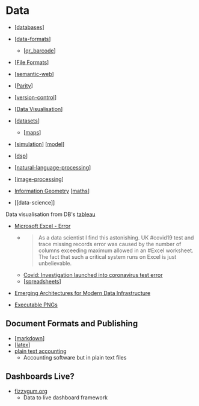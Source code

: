 Data
====

* [[databases]]
* [[data-formats]]
    * [[qr_barcode]]
* [[File Formats]]
* [[semantic-web]]

* [[Parity]]
* [[version-control]]

* [[Data Visualisation]]
* [[datasets]]
    * [[maps]]
* [[simulation]] [[model]]
* [[dsp]]

* [[natural-language-processing]]
* [[image-processing]]

* [Information Geometry](https://math.ucr.edu/home/baez/information/) [[maths]]

* [[data-science]]

Data visualisation from DB's
[tableau](https://www.tableau.com/)


* [Microsoft Excel - Error](https://twitter.com/MurrayData/status/1313063890503241730)
    * > As a data scientist I find this astonishing. UK #covid19 test and trace missing records error was caused by the number of columns exceeding maximum allowed in an #Excel worksheet. The fact that such a critical system runs on Excel is just unbelievable.
    * [Covid: Investigation launched into coronavirus test error](https://www.bbc.co.uk/news/uk-54422505)
    * [[spreadsheets]]

* [Emerging Architectures for Modern Data Infrastructure](https://a16z.com/2020/10/15/the-emerging-architectures-for-modern-data-infrastructure/)

* [Executable PNGs](https://djharper.dev/post/2020/12/26/executable-pngs/)

Document Formats and Publishing
-------------------------------
* [[markdown]]
* [[latex]]
* [plain text accounting](https://plaintextaccounting.org/)
    * Accounting software but in plain text files

Dashboards Live?
----------------

* [fizzygum.org](http://fizzygum.org/)
    * Data to live dashboard framework

[//begin]: # "Autogenerated link references for markdown compatibility"
[databases]: databases.md "Databases"
[data-formats]: data-formats.md "Data Formats"
[qr_barcode]: qr_barcode.md "QR Codes and Barcodes"
[File Formats]: file-formats.md "File Formats"
[semantic-web]: semantic-web.md "Semantic Web"
[Parity]: parity.md "Parity"
[version-control]: version-control.md "Version Control"
[Data Visualisation]: data-visualisation.md "Data Visualisation"
[datasets]: datasets.md "datasets"
[maps]: maps.md "Maps"
[simulation]: simulation.md "Simulation"
[model]: model.md "Model"
[dsp]: dsp.md "Digital Signal Processing"
[natural-language-processing]: natural-language-processing.md "Natural Language Processing"
[image-processing]: image-processing.md "Image Processing"
[maths]: maths.md "Maths"
[spreadsheets]: spreadsheets.md "Spreadsheets"
[markdown]: markdown.md "MarkDown"
[latex]: latex.md "latex"
[//end]: # "Autogenerated link references"